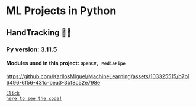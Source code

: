 # ML Projects in Python
## HandTracking 🤚🏻
### Py version: 3.11.5
#### Modules used in this project: <code>OpenCV, MediaPipe</code>
https://github.com/KarllosMiguel/MachineLearning/assets/103325515/b7b16496-6f56-431c-bea3-3bf8c52e798e

<code><a href="https://github.com/KarllosMiguel/MachineLearning/blob/main/handtracking.py">Click here to see the code!</a></code>


